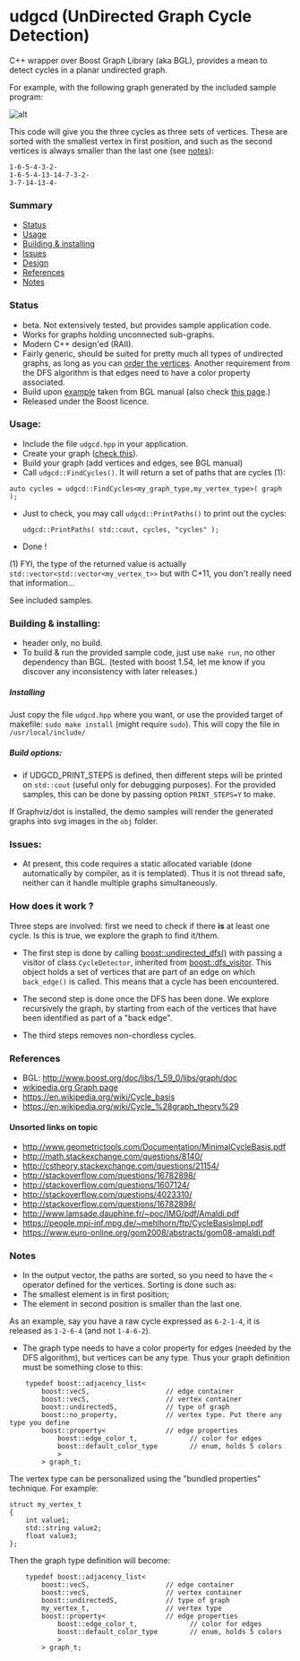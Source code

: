 # udgcd (UnDirected Graph Cycle Detection)

C++ wrapper over Boost Graph Library (aka BGL), provides a mean to detect cycles in a planar undirected graph.

For example, with the following graph generated by the included sample program:

![alt](
https://github.com/skramm/udgcd/blob/master/sample1_2.png "sample graph")

This code will give you the three cycles as three sets of vertices. These are sorted with the smallest vertex in first position, and such as the second vertices is always smaller than the last one (see [notes](#s_notes)):
```
1-6-5-4-3-2-
1-6-5-4-13-14-7-3-2-
3-7-14-13-4-
```
### Summary
- [Status](#s_stat)
- [Usage](#s_usage)
- [Building & installing](#s_build)
- [Issues](#s_issues)
- [Design](#s_inside)
- [References](#s_ref)
- [Notes](#s_notes)


### Status
 <a name="s_stat"></a>

- beta. Not extensively tested, but provides sample application code.
- Works for graphs holding unconnected sub-graphs.
- Modern C++ design'ed (RAII).
- Fairly generic, should be suited for pretty much all types of undirected graphs, as long as you can [order the vertices](#s_notes).
Another requirement from the DFS algorithm is that edges need to have a color property associated.
- Build upon [example](http://www.boost.org/doc/libs/1_58_0/libs/graph/example/undirected_dfs.cpp) taken from BGL manual
(also check [this page](http://www.boost.org/doc/libs/1_59_0/libs/graph/doc/undirected_dfs.html).)
- Released under the Boost licence.

### Usage:
 <a name="s_usage"></a>

 - Include the file `udgcd.hpp` in your application.
 - Create your graph ([check this](#s_notes)).
 - Build your graph (add vertices and edges, see BGL manual)
 - Call `udgcd::FindCycles()`.
 It will return a set of paths that are cycles (1):

 `auto cycles = udgcd::FindCycles<my_graph_type,my_vertex_type>( graph );`
 - Just to check, you may call `udgcd::PrintPaths()` to print out the cycles:

   `udgcd::PrintPaths( std::cout, cycles, "cycles" );`
 - Done !

(1) FYI, the type of the returned value is actually
`std::vector<std::vector<my_vertex_t>>` but with C+11, you don't really need that information...

See included samples.

### Building & installing:
 <a name="s_build"></a>

- header only, no build.
- To build & run the provided sample code, just use `make run`, no other dependency than BGL.
(tested with boost 1.54, let me know if you discover any inconsistency with later releases.)

##### Installing
Just copy the file `udgcd.hpp` where you want, or use the provided target of makefile:
`sudo make install` (might require `sudo`).
This will copy the file in `/usr/local/include/`

##### Build options:
 - if UDGCD_PRINT_STEPS is defined, then different steps will be printed on `std::cout` (useful only for debugging purposes).
 For the provided samples, this can be done by passing option `PRINT_STEPS=Y` to make.

If Graphviz/dot is installed, the demo samples will render the generated graphs into svg images in the `obj` folder.

### Issues:
 <a name="s_issues"></a>

 - At present, this code requires a static allocated variable (done automatically by compiler, as it is templated).
 Thus it is not thread safe, neither can it handle multiple graphs simultaneously.


### How does it work ?
 <a name="s_inside"></a>

Three steps are involved: first we need to check if there **is** at least one cycle. Is this is true, we explore the graph to find it/them.

- The first step is done by calling [boost::undirected_dfs()](http://www.boost.org/doc/libs/1_59_0/libs/graph/doc/undirected_dfs.html)
with passing a visitor of class `CycleDetector`, inherited from
[boost::dfs_visitor](http://www.boost.org/doc/libs/1_59_0/libs/graph/doc/dfs_visitor.html).
This object holds a set of vertices that are part of an edge on which `back_edge()` is called.
This means that a cycle has been encountered.

- The second step is done once the DFS has been done. We explore recursively the graph, by starting from each of the vertices that have been identified as part of a "back edge".

- The third steps removes non-chordless cycles.

### References
 <a name="s_ref"></a>

- BGL: http://www.boost.org/doc/libs/1_59_0/libs/graph/doc
- [wikipedia.org Graph page](https://en.wikipedia.org/wiki/Graph_%28mathematics%29#Undirected_graph)
- https://en.wikipedia.org/wiki/Cycle_basis
- https://en.wikipedia.org/wiki/Cycle_%28graph_theory%29

#### Unsorted links on topic
- http://www.geometrictools.com/Documentation/MinimalCycleBasis.pdf
- http://math.stackexchange.com/questions/8140/
- http://cstheory.stackexchange.com/questions/21154/
- http://stackoverflow.com/questions/16782898/
- http://stackoverflow.com/questions/1607124/
- http://stackoverflow.com/questions/4023310/
- http://stackoverflow.com/questions/16782898/
- http://www.lamsade.dauphine.fr/~poc/IMG/pdf/Amaldi.pdf
- https://people.mpi-inf.mpg.de/~mehlhorn/ftp/CycleBasisImpl.pdf
- https://www.euro-online.org/gom2008/abstracts/gom08-amaldi.pdf

 ### Notes
  <a name="s_notes"></a>

- In the output vector, the paths are sorted, so you need to have the `<` operator defined for the vertices. Sorting is done such as:
 - The smallest element is in first position;
 - The element in second position is smaller than the last one.

 As an example, say you have a raw cycle expressed as
   `6-2-1-4`, it is released as `1-2-6-4` (and not `1-4-6-2`).

- The graph type needs to have a color property for edges (needed by the DFS algorithm), but vertices can be any type.
Thus your graph definition must be something close to this:

```
	typedef boost::adjacency_list<
		boost::vecS,                   // edge container
		boost::vecS,                   // vertex container
		boost::undirectedS,            // type of graph
		boost::no_property,            // vertex type. Put there any type you define
		boost::property<               // edge properties
			boost::edge_color_t,             // color for edges
			boost::default_color_type        // enum, holds 5 colors
			>
		> graph_t;
```

The vertex type can be personalized using the "bundled properties" technique. For example:

```
struct my_vertex_t
{
	int value1;
	std::string value2;
	float value3;
};
```
Then the graph type definition will become:
```
	typedef boost::adjacency_list<
		boost::vecS,                   // edge container
		boost::vecS,                   // vertex container
		boost::undirectedS,            // type of graph
		my_vertex_t,                   // vertex type
		boost::property<               // edge properties
			boost::edge_color_t,             // color for edges
			boost::default_color_type        // enum, holds 5 colors
			>
		> graph_t;
```

